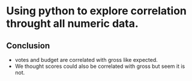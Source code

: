 # Using python to explore correlation throught all numeric data.

## Conclusion
* votes and budget are correlated with gross like expected.
* We thought scores could also be correlated with gross but seem it is not.
